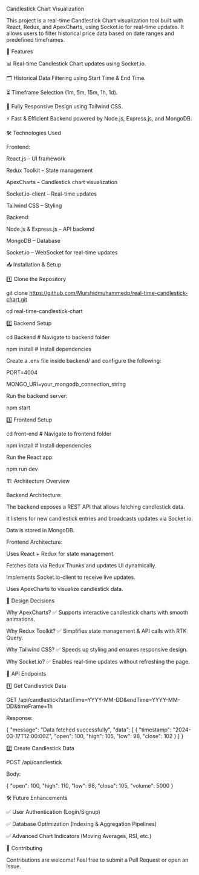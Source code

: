 Candlestick Chart Visualization

This project is a real-time Candlestick Chart visualization tool built with React, Redux, and ApexCharts, using Socket.io for real-time updates. It allows users to filter historical price data based on date ranges and predefined timeframes.

🚀 Features

📊 Real-time Candlestick Chart updates using Socket.io.

🗂️ Historical Data Filtering using Start Time & End Time.

⏳ Timeframe Selection (1m, 5m, 15m, 1h, 1d).

🎨 Fully Responsive Design using Tailwind CSS.

⚡ Fast & Efficient Backend powered by Node.js, Express.js, and MongoDB.

🛠️ Technologies Used

Frontend:

React.js – UI framework

Redux Toolkit – State management

ApexCharts – Candlestick chart visualization

Socket.io-client – Real-time updates

Tailwind CSS – Styling

Backend:

Node.js & Express.js – API backend

MongoDB – Database

Socket.io – WebSocket for real-time updates


📥 Installation & Setup

1️⃣ Clone the Repository

git clone https://github.com/Murshidmuhammedp/real-time-candlestick-chart.git

cd real-time-candlestick-chart

2️⃣ Backend Setup

cd Backend  # Navigate to backend folder

npm install  # Install dependencies

Create a .env file inside backend/ and configure the following:

PORT=4004

MONGO_URI=your_mongodb_connection_string

Run the backend server:

npm start

3️⃣ Frontend Setup

cd front-end  # Navigate to frontend folder

npm install  # Install dependencies

Run the React app:

npm run dev

🏗️ Architecture Overview

Backend Architecture:

The backend exposes a REST API that allows fetching candlestick data.

It listens for new candlestick entries and broadcasts updates via Socket.io.

Data is stored in MongoDB.

Frontend Architecture:

Uses React + Redux for state management.

Fetches data via Redux Thunks and updates UI dynamically.

Implements Socket.io-client to receive live updates.

Uses ApexCharts to visualize candlestick data.

🎯 Design Decisions

Why ApexCharts? ✅ Supports interactive candlestick charts with smooth animations.

Why Redux Toolkit? ✅ Simplifies state management & API calls with RTK Query.

Why Tailwind CSS? ✅ Speeds up styling and ensures responsive design.

Why Socket.io? ✅ Enables real-time updates without refreshing the page.

📌 API Endpoints

1️⃣ Get Candlestick Data

GET /api/candlestick?startTime=YYYY-MM-DD&endTime=YYYY-MM-DD&timeFrame=1h

Response:

{
  "message": "Data fetched successfully",
  "data": [
    { "timestamp": "2024-03-17T12:00:00Z", "open": 100, "high": 105, "low": 98, "close": 102 }
  ]
}

2️⃣ Create Candlestick Data

POST /api/candlestick

Body:

{
  "open": 100,
  "high": 110,
  "low": 98,
  "close": 105,
  "volume": 5000
}

🛠️ Future Enhancements

✅ User Authentication (Login/Signup)

✅ Database Optimization (Indexing & Aggregation Pipelines)

✅ Advanced Chart Indicators (Moving Averages, RSI, etc.)

🤝 Contributing

Contributions are welcome! Feel free to submit a Pull Request or open an Issue.
